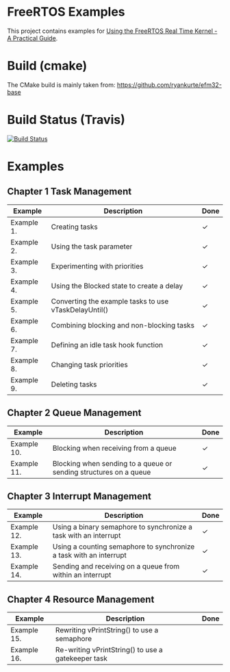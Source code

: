 # FreeRTOS Examples

This project contains examples for
[Using the FreeRTOS Real Time Kernel - A Practical Guide](http://www.freertos.org/Documentation/RTOS_book.html).



# Build (cmake)

The CMake build is mainly taken from:
https://github.com/ryankurte/efm32-base


# Build Status (Travis)

[![Build Status](https://travis-ci.org/LukasWoodtli/FreeRtosExamples.svg?branch=master)](https://travis-ci.org/LukasWoodtli/FreeRtosExamples)


# Examples

## Chapter 1 Task Management

| Example    | Description                                           | Done |
|------------|-------------------------------------------------------|------|
| Example 1. | Creating tasks                                        |   ✓  |
| Example 2. | Using the task parameter                              |   ✓  |
| Example 3. | Experimenting with priorities                         |   ✓  |
| Example 4. | Using the Blocked state to create a delay             |   ✓  |
| Example 5. | Converting the example tasks to use vTaskDelayUntil() |   ✓  |
| Example 6. | Combining blocking and non-blocking tasks             |   ✓  |
| Example 7. | Defining an idle task hook function                   |   ✓  |
| Example 8. | Changing task priorities                              |   ✓  |
| Example 9. | Deleting tasks                                        |   ✓  |


## Chapter 2 Queue Management

| Example     | Description                                                       | Done |
|-------------|-------------------------------------------------------------------|------|
| Example 10. | Blocking when receiving from a queue                              |   ✓  |
| Example 11. | Blocking when sending to a queue or sending structures on a queue |   ✓  |


## Chapter 3 Interrupt Management

| Example     | Description                                                        | Done |
|-------------|--------------------------------------------------------------------|------|
| Example 12. | Using a binary semaphore to synchronize a task with an interrupt   |   ✓  |
| Example 13. | Using a counting semaphore to synchronize a task with an interrupt |   ✓  |
| Example 14. | Sending and receiving on a queue from within an interrupt          |   ✓  |


## Chapter 4 Resource Management

| Example     | Description                                           | Done |
|-------------|-------------------------------------------------------|------|
| Example 15. | Rewriting vPrintString() to use a semaphore           |      |
| Example 16. | Re-writing vPrintString() to use a gatekeeper task    |      |
